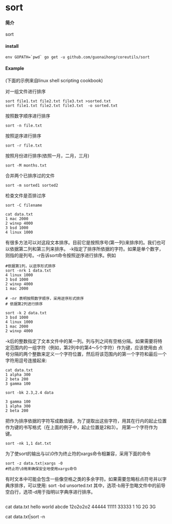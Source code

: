 # sort

#### 简介
sort

#### install
```
env GOPATH=`pwd` go get -u github.com/guonaihong/coreutils/sort
```

#### Example
(下面的示例来自linux shell scripting cookbook)

对一组文件进行排序
```
sort file1.txt file2.txt file3.txt >sorted.txt
sort file1.txt file2.txt file3.txt  -o sorted.txt
```

按照数字顺序进行排序
```
sort -n file.txt
```

按照逆序进行排序
```
sort -r file.txt
```

按照月份进行排序(依照一月，二月，三月)
```
sort -M months.txt
```

合并两个已排序过的文件
```
sort -m sorted1 sorted2
```

检查文件是否排过序
```
sort -C filename
```

```
cat data.txt
1 mac 2000
2 winxp 4000
3 bsd 1000
4 linux 1000
```
有很多方法可以对这段文本排序。目前它是按照序号(第一列)来排序的。我们也可以依据第二列和第三列来排序。
-k指定了排序所依据的字符。如果是单个数字，则指的是列号。-r告诉sort命令按照逆序进行排序。例如
```
#依据第1列，以逆序形式排序
sort -nrk 1 data.txt
4 linux 1000
3 bsd 1000
2 winxp 4000
1 mac 2000

# -nr 表明按照数字顺序，采用逆序形式排序
# 依据第2列进行排序

sort -k 2 data.txt
3 bsd 1000
4 linux 1000
1 mac 2000
2 winxp 4000
```

-k后的整数指定了文本文件中的某一列。列与列之间有空格分隔。如果需要将特定范围内的一组字符（例如，第2列中的第4～5个字符）作为键，应该使用由
点号分隔的两个整数来定义一个字符位置，然后将该范围内的第一个字符和最后一个字符用逗号连接起来:
```
cat data.txt
1 alpha 300
2 beta 200
3 gamma 100

sort -bk 2.3,2.4 data

3 gamma 100
1 alpha 300
2 beta 200
```

把作为排序依据的字符写成数值键。为了提取出这些字符，用其在行内的起止位置作为键的书写格式（在上面的例子中，起止位置是2和3）。
用第一个字符作为键。
```
sort -nk 1,1 dat.txt
```
为了使sort的输出与以\0作为终止符的xargs命令相兼容，采用下面的命令
```
sort -z data.txt|xargs -0
#终止符\0用来确保安全地使用xargs命令
```
有时文本中可能会包含一些像空格之类的多余字符。如果需要忽略标点符号并以字典序排序，可以使用:
sort -bd unsorted.txt
其中，选项-b用于忽略文件中的前导空白行，选项-d用于指明以字典序进行排序。
```

````
cat data.txt
hello world
abcde
12o2o2o2
44444
11111
33333
1
1G
2G
3G

cat data.txt|sort -n
````
